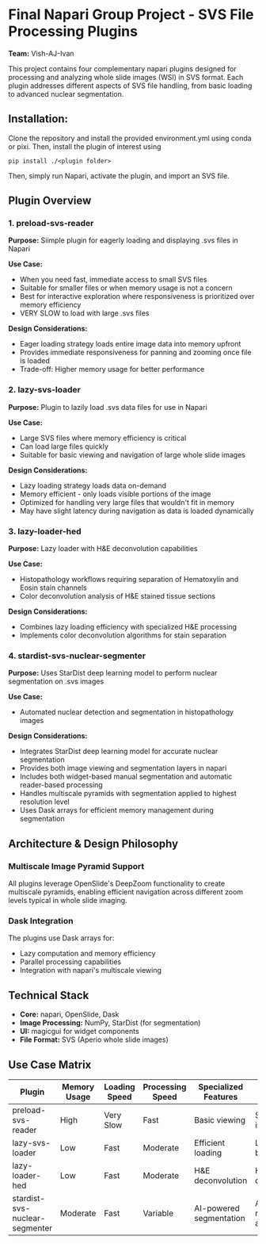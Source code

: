 # Final Napari Group Project - SVS File Processing Plugins

**Team:** Vish-AJ-Ivan

This project contains four complementary napari plugins designed for processing and analyzing whole slide images (WSI) in SVS format. Each plugin addresses different aspects of SVS file handling, from basic loading to advanced nuclear segmentation.

## Installation:
Clone the repository and install the provided environment.yml using conda or pixi.
Then, install the plugin of interest using

```
pip install ./<plugin folder>
```
Then, simply run Napari, activate the plugin, and import an SVS file.

## Plugin Overview

### 1. **preload-svs-reader**
**Purpose:** Siimple plugin for eagerly loading and displaying .svs files in Napari

**Use Case:** 
- When you need fast, immediate access to small SVS files
- Suitable for smaller files or when memory usage is not a concern
- Best for interactive exploration where responsiveness is prioritized over memory efficiency
- VERY SLOW to load with large .svs files

**Design Considerations:**
- Eager loading strategy loads entire image data into memory upfront
- Provides immediate responsiveness for panning and zooming once file is loaded
- Trade-off: Higher memory usage for better performance

### 2. **lazy-svs-loader** 
**Purpose:** Plugin to lazily load .svs data files for use in Napari

**Use Case:**
- Large SVS files where memory efficiency is critical
- Can load large files quickly
- Suitable for basic viewing and navigation of large whole slide images

**Design Considerations:**
- Lazy loading strategy loads data on-demand
- Memory efficient - only loads visible portions of the image
- Optimized for handling very large files that wouldn't fit in memory
- May have slight latency during navigation as data is loaded dynamically

### 3. **lazy-loader-hed**
**Purpose:** Lazy loader with H&E deconvolution capabilities

**Use Case:**
- Histopathology workflows requiring separation of Hematoxylin and Eosin stain channels
- Color deconvolution analysis of H&E stained tissue sections

**Design Considerations:**
- Combines lazy loading efficiency with specialized H&E processing
- Implements color deconvolution algorithms for stain separation

### 4. **stardist-svs-nuclear-segmenter**
**Purpose:** Uses StarDist deep learning model to perform nuclear segmentation on .svs images

**Use Case:**
- Automated nuclear detection and segmentation in histopathology images

**Design Considerations:**
- Integrates StarDist deep learning model for accurate nuclear segmentation
- Provides both image viewing and segmentation layers in napari
- Includes both widget-based manual segmentation and automatic reader-based processing
- Handles multiscale pyramids with segmentation applied to highest resolution level
- Uses Dask arrays for efficient memory management during segmentation

## Architecture & Design Philosophy

### Multiscale Image Pyramid Support
All plugins leverage OpenSlide's DeepZoom functionality to create multiscale pyramids, enabling efficient navigation across different zoom levels typical in whole slide imaging.

### Dask Integration
The plugins use Dask arrays for:
- Lazy computation and memory efficiency
- Parallel processing capabilities
- Integration with napari's multiscale viewing

## Technical Stack

- **Core:** napari, OpenSlide, Dask
- **Image Processing:** NumPy, StarDist (for segmentation)
- **UI:** magicgui for widget components
- **File Format:** SVS (Aperio whole slide images)

## Use Case Matrix

| Plugin | Memory Usage | Loading Speed | Processing Speed | Specialized Features | Best For |
|--------|--------------|---------------|------------------|---------------------|----------|
| preload-svs-reader | High | Very Slow | Fast | Basic viewing | Small files, interactive use |
| lazy-svs-loader | Low | Fast | Moderate | Efficient loading | Large files, basic viewing |
| lazy-loader-hed | Low | Fast | Moderate | H&E deconvolution | Histopathology color analysis |
| stardist-svs-nuclear-segmenter | Moderate | Fast | Variable | AI-powered segmentation | Automated nuclear analysis |